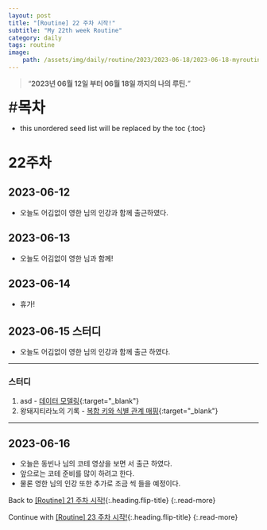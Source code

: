 ```yaml
---
layout: post
title: "[Routine] 22 주차 시작!"
subtitle: "My 22th week Routine"
category: daily
tags: routine
image:
    path: /assets/img/daily/routine/2023/2023-06-18/2023-06-18-myroutine-22th.png
---
```


> “**2023년 06월 12일 부터 06월 18일 까지의 나의 루틴.**”

<span style="font-size:30px;">\#**목차**</span>
* this unordered seed list will be replaced by the toc
{:toc}

# 22주차
## 2023-06-12
- 오늘도 어김없이 영한 님의 인강과 함께 출근하였다.

## 2023-06-13
- 오늘도 어김없이 영한 님과 함께!

## 2023-06-14
- 휴가!

## 2023-06-15 스터디
- 오늘도 어김없이 영한 님의 인강과 함께 출근 하였다.

***
### 스터디
1. asd - [데이터 모델링]{:target="_blank"}
2. 왕돼지티라노의 기록 - [복합 키와 식별 관계 매핑]{:target="_blank"}

***

## 2023-06-16
- 오늘은 동빈나 님의 코테 영상을 보면 서 출근 하였다.
- 앞으로는 코테 준비를 많이 하려고 한다.
- 물론 영한 님의 인강 또한 추가로 조금 씩 들을 예정이다.

Back to [[Routine] 21 주차 시작!](./2023-06-11-week-21th.md){:.heading.flip-title}
{:.read-more}

Continue with [[Routine] 23 주차 시작!](./2023-06-25-week-23th.md){:.heading.flip-title}
{:.read-more}

<!-- Links -->

<!-- Study Links -->
[데이터 모델링]: https://youngjo-no.tistory.com/16
[복합 키와 식별 관계 매핑]: https://happy-wangpig.tistory.com/27

<!-- Commit Links -->